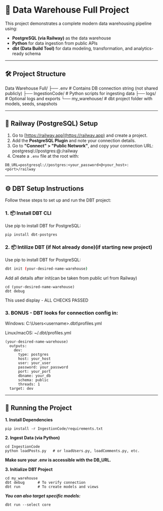 # 🧠 Data Warehouse Full Project

This project demonstrates a complete modern data warehousing pipeline using:

- **PostgreSQL (via Railway)** as the data warehouse
- **Python** for data ingestion from public APIs
- **dbt (Data Build Tool)** for data modeling, transformation, and analytics-ready schema

---

## 🛠️ Project Structure
Data Warehouse Full/
├── .env # Contains DB connection string (not shared publicly)
├── IngestionCode/ # Python scripts for ingesting data
├── logs/ # Optional logs and exports
└── my_warehouse/ # dbt project folder with models, seeds, snapshots

---

## 🔌 Railway (PostgreSQL) Setup

1. Go to [https://railway.app](https://railway.app) and create a project.
2. Add the **PostgreSQL Plugin** and note your connection details.
3. Go to **"Connect" > "Public Network"**, and copy your connection URL: postgresql://postgres:<password>@<host>:<port>/railway
4. Create a `.env` file at the root with:

```env
DB_URL=postgresql://postgres:<your_password>@<your_host>:<port>/railway
```
---
## ⚙️ DBT Setup Instructions

Follow these steps to set up and run the DBT project:

### 1. 📦 Install DBT CLI
Use pip to install DBT for PostgreSQL:

```bash
pip install dbt-postgres
```
### 2. 📦 Intilize DBT (if Not already done)(if starting new project)
Use pip to install DBT for PostgreSQL:

```bash
dbt init (your-desired-name-warehouse)
```
Add all details after init(can be taken from public url from Railway)
```
cd (your-desired-name-warehouse)
dbt debug
```
This used display - ALL CHECKS PASSED

### 3. BONUS - DBT looks for connection config in:
Windows: C:\Users\<username>\.dbt\profiles.yml

Linux/macOS: ~/.dbt/profiles.yml

```
(your-desired-name-warehouse)
  outputs:
    dev:
      type: postgres
      host: your_host
      user: your_user
      password: your_password
      port: your_port
      dbname: your_db
      schema: public
      threads: 1
  target: dev
```
---

## 🚀 Running the Project
****1. Install Dependencies****
```
pip install -r IngestionCode/requirements.txt
```

****2. Ingest Data (via Python)****
```
cd IngestionCode
python loadPosts.py   # or loadUsers.py, loadComments.py, etc.
```
**Make sure your .env is accessible with the DB_URL.**

****3. Initialize DBT Project****
```
cd my_warehouse
dbt debug      # To verify connection
dbt run        # To create models and views
```

***You can also target specific models:***
```
dbt run --select core
```
